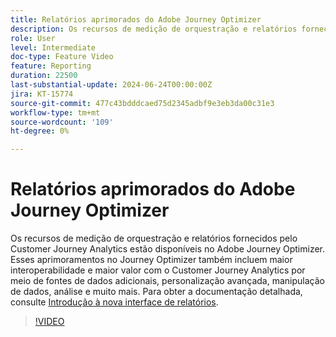 ```yaml
---
title: Relatórios aprimorados do Adobe Journey Optimizer
description: Os recursos de medição de orquestração e relatórios fornecidos pelo Customer Journey Analytics estão disponíveis no Adobe Journey Optimizer. Esses aprimoramentos no Journey Optimizer também incluem maior interoperabilidade e maior valor com o Customer Journey Analytics por meio de fontes de dados adicionais, personalização avançada, manipulação de dados, análise e muito mais.
role: User
level: Intermediate
doc-type: Feature Video
feature: Reporting
duration: 22500
last-substantial-update: 2024-06-24T00:00:00Z
jira: KT-15774
source-git-commit: 477c43bdddcaed75d2345adbf9e3eb3da00c31e3
workflow-type: tm+mt
source-wordcount: '109'
ht-degree: 0%

---
```



# Relatórios aprimorados do Adobe Journey Optimizer

Os recursos de medição de orquestração e relatórios fornecidos pelo Customer Journey Analytics estão disponíveis no Adobe Journey Optimizer. Esses aprimoramentos no Journey Optimizer também incluem maior interoperabilidade e maior valor com o Customer Journey Analytics por meio de fontes de dados adicionais, personalização avançada, manipulação de dados, análise e muito mais.
Para obter a documentação detalhada, consulte [Introdução à nova interface de relatórios](https://experienceleague.adobe.com/en/docs/journey-optimizer/using/channel-report/report-gs-cja).

>[!VIDEO](https://video.tv.adobe.com/v/3430413/?learn=on)
